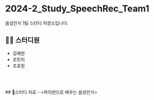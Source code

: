 # 2024-2_Study_SpeechRec_Team1
음성인식 1팀 스터디 저장소입니다.

## 👩‍💻 스터디원
- 김예원
- 조민지
- 조효원
<br>
<br>
<br>
## 🐥스터디 자료
- <파이썬으로 배우는 음성인식>
